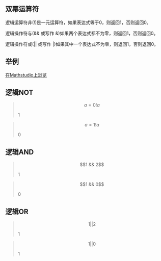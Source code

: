 ## 双幂运算符

逻辑运算符非(!)是一元运算符，如果表达式等于0，则返回1，否则返回0。

逻辑操作符与(&& 或写作 &)如果两个表达式都不为零，则返回1，否则返回0。

逻辑操作符或(|| 或写作 |)如果其中一个表达式不为零，则返回1，否则返回0。

## 举例

[在Mathstudio上浏览](http://mathstud.io/?input[0]=YT0wDQohYQ%3D%3D&input[1]=YT0xDQohYQ%3D%3D&input[2]=MSAmJiAy&input[3]=MSAmJiAw&input[4]=MSB8fCAy&input[5]=MSB8fCAw)


## 逻辑NOT

> ```math
> a=0
> !a
> ```
>
> $1$

> ```math
> a=1
> !a
> ```
>
> $0$

## 逻辑AND

> ```math
> 1 && 2
> ```
>
> $1$

> ```math
> 1 && 0
> ```
>
> $0$

## 逻辑OR

> ```math
> 1 || 2
> ```
>
> $1$

> ```math
> 1 || 0
> ```
>
> $1$

